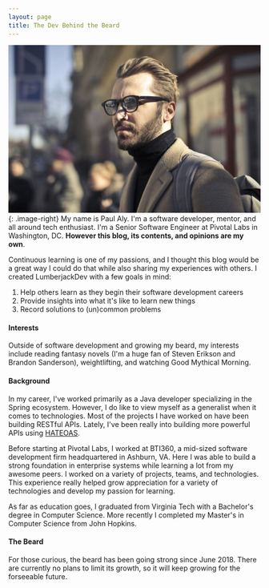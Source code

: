 ```yaml
---
layout: page
title: The Dev Behind the Beard
---
```


![A Picture of Me (and my beard)](/assets/images/pages/about.jpg){: .image-right}
My name is Paul Aly. I'm a software developer, mentor, and all around tech enthusiast. I'm a Senior Software Engineer at Pivotal Labs in Washington, DC. **However this blog, its contents, and opinions are my own**. 

Continuous learning is one of my passions, and I thought this blog would be a great way I could do that while also sharing my experiences with others. I created LumberjackDev with a few goals in mind:
1. Help others learn as they begin their software development careers
1. Provide insights into what it's like to learn new things
1. Record solutions to (un)common problems

#### Interests
Outside of software development and growing my beard, my interests include reading fantasy novels (I'm a huge fan of Steven Erikson and Brandon Sanderson), weightlifting, and watching Good Mythical Morning.

#### Background
In my career, I've worked primarily as a Java developer specializing in the Spring ecosystem. However, I do like to view myself as a generalist when it comes to technologies. Most of the projects I have worked on have been building RESTful APIs. Lately, I've been really into building more powerful APIs using [HATEOAS](https://en.wikipedia.org/wiki/HATEOAS). 

Before starting at Pivotal Labs, I worked at BTI360, a mid-sized software development firm headquartered in Ashburn, VA. Here I was able to build a strong foundation in enterprise systems while learning a lot from my awesome peers. I worked on a variety of projects, teams, and technologies. This experience really helped grow appreciation for a variety of technologies and develop my passion for learning. 

As far as education goes, I graduated from Virginia Tech with a Bachelor's degree in Computer Science. More recently I completed my Master's in Computer Science from John Hopkins.

#### The Beard
For those curious, the beard has been going strong since June 2018. There are currently no plans to limit its growth, so it will keep growing for the forseeable future. 
